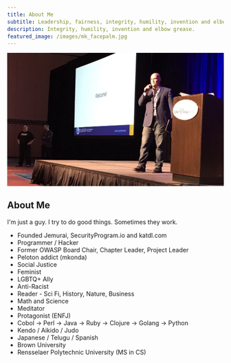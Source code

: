 ```yaml
---
title: About Me
subtitle: Leadership, fairness, integrity, humility, invention and elbow grease.
description: Integrity, humility, invention and elbow grease.
featured_image: /images/mk_facepalm.jpg
---
```


![AppSecUSA2017](/images/appsec2017_2.png)

## About Me

I'm just a guy.  I try to do good things.  Sometimes they work.

* Founded Jemurai, SecurityProgram.io and katdl.com
* Programmer / Hacker
* Former OWASP Board Chair, Chapter Leader, Project Leader
* Peloton addict (mkonda)
* Social Justice
* Feminist
* LGBTQ+ Ally
* Anti-Racist
* Reader - Sci Fi, History, Nature, Business
* Math and Science
* Meditator
* Protagonist (ENFJ)
* Cobol -> Perl -> Java -> Ruby -> Clojure -> Golang -> Python
* Kendo / Aikido / Judo
* Japanese / Telugu / Spanish
* Brown University
* Rensselaer Polytechnic University (MS in CS)